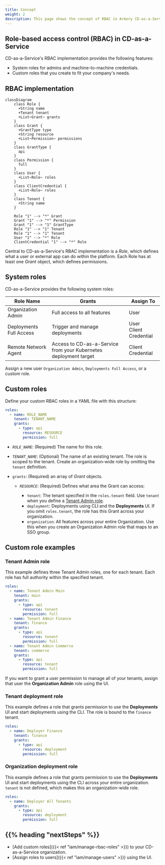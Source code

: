 ```yaml
---
title: Concept
weight: 2
description: This page shows the concept of RBAC in Armory CD-as-a-Service.
---
```


## Role-based access control (RBAC) in CD-as-a-Service

CD-as-a-Service's RBAC implementation provides the following features:

* System roles for admins and machine-to-machine credentials.
* Custom roles that you create to fit your company's needs.

## RBAC implementation

```mermaid
classDiagram
    class Role {
      +String name
      +Tenant tenant
      +List~Grant~ grants
    }
    class Grant {
      +GrantType type
      +String resource
      +List~Permission~ permissions
    }
    class GrantType {      
      api
    }
    class Permission {      
      full
    }
    class User {
      +List~Role~ roles
    }
    class ClientCredential {
      +List~Role~ roles
    }
    class Tenant {
      +String name
    }

    Role "1" --> "*" Grant
    Grant "1" --> "*" Permission
    Grant "1" --> "1" GrantType
    Role "1" --> "1" Tenant
    Role "1" --> "1" Tenant
    User "1" --> "*" Role
    ClientCredential "1" --> "*" Role
```

Central to CD-as-a-Service's RBAC implementation is a _Role_, which defines what a user or external app can do within the platform. Each Role has at least one _Grant_ object, which defines permissions.

## System roles

CD-as-a-Service provides the following system roles:

| Role Name | Grants | Assign To |
| ---------- | -------- | --------- |
| Organization Admin | Full access to all features | User |
| Deployments Full Access | Trigger and manage deployments | User<br/>Client Credential |
| Remote Network Agent | Access to CD-as-a-Service from your Kubernetes deployment target | Client Credential |

Assign a new user `Organization Admin`, `Deployments Full Access`, or a custom role.

## Custom roles

Define your custom RBAC roles in a YAML file with this structure:

```yaml
roles:
  - name: ROLE_NAME
    tenant: TENANT_NAME
    grants:
      - type: api
        resource: RESOURCE
        permission: full
```

* _`ROLE_NAME`_: (Required) The name for this role.
* _`TENANT_NAME`_: (Optional) The name of an existing tenant. The role is scoped to the tenant. Create an organization-wide role by omitting the `tenant` definition.
* `grants`: (Required) an array of _Grant_ objects. 

  * _`RESOURCE`_: (Required) Defines what area the Grant can access:

    * `tenant`: The tenant specified in the `roles.tenant` field. Use `tenant` when you define a [Tenant Admin role](#tenant-admin-role).
    * `deployment`: Deployments using CLI and the **Deployments** UI. If you omit `roles.tenant`, the role has this Grant across your organization.
    * `organization`: All features across your entire Organization. Use this when you create an Organization Admin role that maps to an SSO group.

## Custom role examples

### Tenant Admin role

This example defines three Tenant Admin roles, one for each tenant. Each role has full authority within the specified tenant.

```yaml
roles:
  - name: Tenant Admin Main
    tenant: main
    grants:
      - type: api
        resource: tenant
        permission: full
  - name: Tenant Admin Finance
    tenant: finance
    grants:
      - type: api
        resource: tenant
        permission: full
  - name: Tenant Admin Commerce
    tenant: commerce
    grants:
      - type: api
        resource: tenant
        permission: full
```

If you want to grant a user permission to manage all of your tenants, assign that user the **Organization Admin** role using the UI.

### Tenant deployment role

This example defines a role that grants permission to use the **Deployments** UI and start deployments using the CLI. The role is bound to the `finance` tenant.

```yaml
roles:
  - name: Deployer Finance
    tenant: finance
    grants:
      - type: api
        resource: deployment
        permission: full
```

### Organization deployment role

This example defines a role that grants permission to use the **Deployments** UI and start deployments using the CLI across your entire organization. `tenant` is not defined, which makes this an organization-wide role.

```yaml
roles:
  - name: Deployer All Tenants
    grants:
      - type: api
        resource: deployment
        permission: full
```

## {{% heading "nextSteps" %}}

* [Add custom roles]({{< ref "iam/manage-rbac-roles" >}}) to your CD-as-a-Service organization.
* [Assign roles to users]({{< ref "iam/manage-users" >}}) using the UI.

